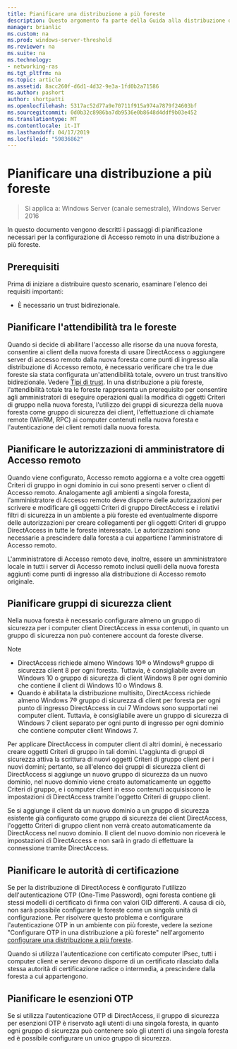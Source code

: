 ```yaml
---
title: Pianificare una distribuzione a più foreste
description: Questo argomento fa parte della Guida alla distribuzione di accesso remoto in un ambiente con più foreste in Windows Server 2016.
manager: brianlic
ms.custom: na
ms.prod: windows-server-threshold
ms.reviewer: na
ms.suite: na
ms.technology:
- networking-ras
ms.tgt_pltfrm: na
ms.topic: article
ms.assetid: 8acc260f-d6d1-4d32-9e3a-1fd0b2a71586
ms.author: pashort
author: shortpatti
ms.openlocfilehash: 5317ac52d77a9e70711f915a974a7879f24603bf
ms.sourcegitcommit: 0d0b32c8986ba7db9536e0b8648d4ddf9b03e452
ms.translationtype: MT
ms.contentlocale: it-IT
ms.lasthandoff: 04/17/2019
ms.locfileid: "59836862"
---
```

# <a name="plan-a-multi-forest-deployment"></a>Pianificare una distribuzione a più foreste

>Si applica a: Windows Server (canale semestrale), Windows Server 2016

In questo documento vengono descritti i passaggi di pianificazione necessari per la configurazione di Accesso remoto in una distribuzione a più foreste.  
  
## <a name="prerequisites"></a>Prerequisiti  
Prima di iniziare a distribuire questo scenario, esaminare l'elenco dei requisiti importanti:  
  
-   È necessario un trust bidirezionale.  
  
## <a name="plan-trust-between-forests"></a>Pianificare l'attendibilità tra le foreste  
Quando si decide di abilitare l'accesso alle risorse da una nuova foresta, consentire ai client della nuova foresta di usare DirectAccess o aggiungere server di accesso remoto dalla nuova foresta come punti di ingresso alla distribuzione di Accesso remoto, è necessario verificare che tra le due foreste sia stata configurata un'attendibilità totale, ovvero un trust transitivo bidirezionale. Vedere [Tipi di trust](https://technet.microsoft.com/library/cc775736.aspx). In una distribuzione a più foreste, l'attendibilità totale tra le foreste rappresenta un prerequisito per consentire agli amministratori di eseguire operazioni quali la modifica di oggetti Criteri di gruppo nella nuova foresta, l'utilizzo dei gruppi di sicurezza della nuova foresta come gruppo di sicurezza dei client, l'effettuazione di chiamate remote (WinRM, RPC) ai computer contenuti nella nuova foresta e l'autenticazione dei client remoti dalla nuova foresta.  
  
## <a name="plan-remote-access-administrator-permissions"></a>Pianificare le autorizzazioni di amministratore di Accesso remoto  
Quando viene configurato, Accesso remoto aggiorna e a volte crea oggetti Criteri di gruppo in ogni dominio in cui sono presenti server o client di Accesso remoto. Analogamente agli ambienti a singola foresta, l'amministratore di Accesso remoto deve disporre delle autorizzazioni per scrivere e modificare gli oggetti Criteri di gruppo DirectAccess e i relativi filtri di sicurezza in un ambiente a più foreste ed eventualmente disporre delle autorizzazioni per creare collegamenti per gli oggetti Criteri di gruppo DirectAccess in tutte le foreste interessate. Le autorizzazioni sono necessarie a prescindere dalla foresta a cui appartiene l'amministratore di Accesso remoto.  
  
L'amministratore di Accesso remoto deve, inoltre, essere un amministratore locale in tutti i server di Accesso remoto inclusi quelli della nuova foresta aggiunti come punti di ingresso alla distribuzione di Accesso remoto originale.  
  
## <a name="ClientSG"></a>Pianificare gruppi di sicurezza client  
Nella nuova foresta è necessario configurare almeno un gruppo di sicurezza per i computer client DirectAccess in essa contenuti, in quanto un gruppo di sicurezza non può contenere account da foreste diverse.  
  
> [!NOTE]  
> -   DirectAccess richiede almeno Windows 10&reg; o Windows&reg; gruppo di sicurezza client 8 per ogni foresta. Tuttavia, è consigliabile avere un Windows 10 o gruppo di sicurezza di client Windows 8 per ogni dominio che contiene il client di Windows 10 o Windows 8.  
> -   Quando è abilitata la distribuzione multisito, DirectAccess richiede almeno Windows 7&reg; gruppo di sicurezza di client per foresta per ogni punto di ingresso DirectAccess in cui 7 Windows sono supportati nei computer client. Tuttavia, è consigliabile avere un gruppo di sicurezza di Windows 7 client separato per ogni punto di ingresso per ogni dominio che contiene computer client Windows 7.  
>   
> Per applicare DirectAccess in computer client di altri domini, è necessario creare oggetti Criteri di gruppo in tali domini. L'aggiunta di gruppi di sicurezza attiva la scrittura di nuovi oggetti Criteri di gruppo client per i nuovi domini; pertanto, se all'elenco dei gruppi di sicurezza client di DirectAccess si aggiunge un nuovo gruppo di sicurezza da un nuovo dominio, nel nuovo dominio viene creato automaticamente un oggetto Criteri di gruppo, e i computer client in esso contenuti acquisiscono le impostazioni di DirectAccess tramite l'oggetto Criteri di gruppo client.  
>   
> Se si aggiunge il client da un nuovo dominio a un gruppo di sicurezza esistente già configurato come gruppo di sicurezza dei client DirectAccess, l'oggetto Criteri di gruppo client non verrà creato automaticamente da DirectAccess nel nuovo dominio. Il client del nuovo dominio non riceverà le impostazioni di DirectAccess e non sarà in grado di effettuare la connessione tramite DirectAccess.  
  
## <a name="plan-certification-authorities"></a>Pianificare le autorità di certificazione  
Se per la distribuzione di DirectAccess è configurato l'utilizzo dell'autenticazione OTP (One-Time Password), ogni foresta contiene gli stessi modelli di certificato di firma con valori OID differenti. A causa di ciò, non sarà possibile configurare le foreste come un singola unità di configurazione. Per risolvere questo problema e configurare l'autenticazione OTP in un ambiente con più foreste, vedere la sezione "Configurare OTP in una distribuzione a più foreste" nell'argomento [configurare una distribuzione a più foreste](Configure-a-Multi-Forest-Deployment.md).  
  
Quando si utilizza l'autenticazione con certificato computer IPsec, tutti i computer client e server devono disporre di un certificato rilasciato dalla stessa autorità di certificazione radice o intermedia, a prescindere dalla foresta a cui appartengono.  
  
## <a name="plan-otp-exemptions"></a>Pianificare le esenzioni OTP  
Se si utilizza l'autenticazione OTP di DirectAccess, il gruppo di sicurezza per esenzioni OTP è riservato agli utenti di una singola foresta, in quanto ogni gruppo di sicurezza può contenere solo gli utenti di una singola foresta ed è possibile configurare un unico gruppo di sicurezza.  
  


